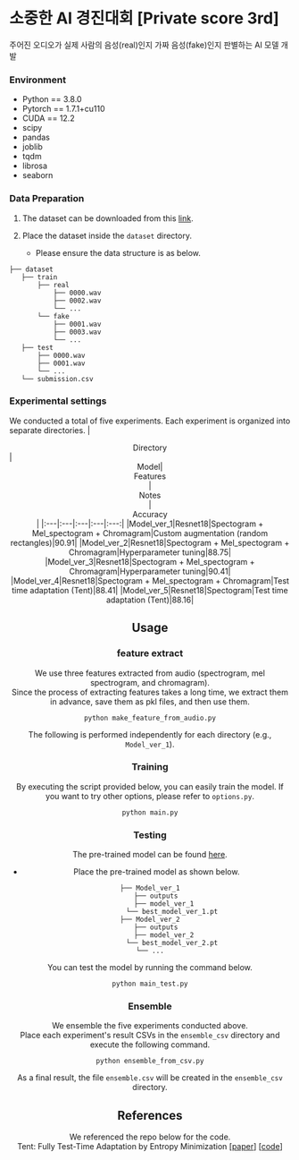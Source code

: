 # 소중한 AI 경진대회 [Private score 3rd]

주어진 오디오가 실제 사람의 음성(real)인지 가짜 음성(fake)인지 판별하는 AI 모델 개발  


### Environment
* Python == 3.8.0
* Pytorch == 1.7.1+cu110
* CUDA == 12.2
* scipy
* pandas
* joblib
* tqdm
* librosa
* seaborn


### Data Preparation
1. The dataset can be downloaded from this [link](https://www.kaggle.com/competitions/hbnu-fake-audio-detection-competition).
   
2. Place the dataset inside the `dataset` directory.
   * Please ensure the data structure is as below.
   
~~~~
├── dataset
   ├── train
       ├── real
           ├── 0000.wav
           ├── 0002.wav
           └── ...
       └── fake
           ├── 0001.wav
           ├── 0003.wav
           └── ...
   ├── test
       ├── 0000.wav
       ├── 0001.wav
       └── ...
   └── submission.csv
~~~~

### Experimental settings
We conducted a total of five experiments. Each experiment is organized into separate directories.
|<center>Directory</center>|<center>Model|<center>Features</center>|<center>Notes</center>|<center>Accuracy</center>|
|:---|:---|:---|:---|:---:|
|Model_ver_1|Resnet18|Spectogram + Mel_spectogram + Chromagram|Custom augmentation   (random rectangles)|90.91|
|Model_ver_2|Resnet18|Spectogram + Mel_spectogram + Chromagram|Hyperparameter tuning|88.75|
|Model_ver_3|Resnet18|Spectogram + Mel_spectogram + Chromagram|Hyperparameter tuning|90.41|
|Model_ver_4|Resnet18|Spectogram + Mel_spectogram + Chromagram|Test time adaptation (Tent)|88.41|
|Model_ver_5|Resnet18|Spectogram|Test time adaptation (Tent)|88.16|

## Usage
### feature extract
We use three features extracted from audio (spectrogram, mel spectrogram, and chromagram).   
Since the process of extracting features takes a long time, we extract them in advance, save them as pkl files, and then use them.
~~~~
python make_feature_from_audio.py
~~~~

The following is performed independently for each directory (e.g., `Model_ver_1`).

### Training
By executing the script provided below, you can easily train the model.
If you want to try other options, please refer to `options.py`.

~~~~
python main.py
~~~~

### Testing
The pre-trained model can be found [here](https://drive.google.com/file/d/1tLa3NnLTFmUnd0mR9pBaHW6SBpGDCkjs/view?usp=sharing).
* Place the pre-trained model as shown below.

~~~~
├── Model_ver_1
   ├── outputs
       ├── model_ver_1
           └── best_model_ver_1.pt
├── Model_ver_2
   ├── outputs
       ├── model_ver_2
           └── best_model_ver_2.pt
└── ...
~~~~

You can test the model by running the command below.

~~~~
python main_test.py
~~~~

### Ensemble
We ensemble the five experiments conducted above.   
Place each experiment's result CSVs in the `ensemble_csv` directory and execute the following command.

~~~~
python ensemble_from_csv.py
~~~~

As a final result, the file `ensemble.csv` will be created in the `ensemble_csv` directory.

## References
We referenced the repo below for the code.   
Tent: Fully Test-Time Adaptation by Entropy Minimization [[paper](https://openreview.net/forum?id=uXl3bZLkr3c)] [[code](https://github.com/DequanWang/tent)]   
